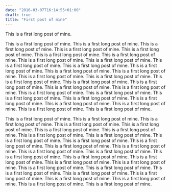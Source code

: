 ```yaml
---
date: "2016-03-07T16:14:55+01:00"
draft: true
title: "First post of mine"
---
```


This is a first long post of mine.


This is a first long post of mine.
This is a first long post of mine.
This is a first long post of mine.
This is a first long post of mine.
This is a first long post of mine.
This is a first long post of mine.
This is a first long post of mine.
This is a first long post of mine.
This is a first long post of mine.
This is a first long post of mine.
This is a first long post of mine.
This is a first long post of mine.
This is a first long post of mine.
This is a first long post of mine.
This is a first long post of mine.
This is a first long post of mine.
This is a first long post of mine.
This is a first long post of mine.
This is a first long post of mine.
This is a first long post of mine.
This is a first long post of mine.
This is a first long post of mine.
This is a first long post of mine.
This is a first long post of mine.
This is a first long post of mine.
This is a first long post of mine.
This is a first long post of mine.
This is a first long post of mine.
This is a first long post of mine.
This is a first long post of mine.

This is a first long post of mine.
This is a first long post of mine.
This is a first long post of mine.
This is a first long post of mine.
This is a first long post of mine.
This is a first long post of mine.
This is a first long post of mine.
This is a first long post of mine.
This is a first long post of mine.
This is a first long post of mine.
This is a first long post of mine.
This is a first long post of mine.
This is a first long post of mine.
This is a first long post of mine.
This is a first long post of mine.
This is a first long post of mine.
This is a first long post of mine.
This is a first long post of mine.
This is a first long post of mine.
This is a first long post of mine.
This is a first long post of mine.
This is a first long post of mine.
This is a first long post of mine.
This is a first long post of mine.
This is a first long post of mine.
This is a first long post of mine.
This is a first long post of mine.
This is a first long post of mine.
This is a first long post of mine.
This is a first long post of mine.
